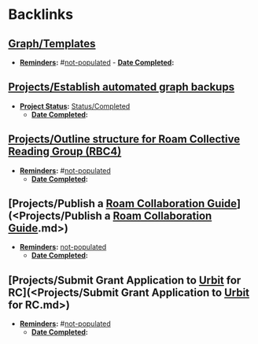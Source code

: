 
# Backlinks
## [Graph/Templates](<Graph/Templates.md>)
- **[Reminders](<Reminders.md>):** #[not-populated](<not-populated.md>) 
                - **[Date Completed](<Date Completed.md>):**

## [Projects/Establish automated graph backups](<Projects/Establish automated graph backups.md>)
- **[Project Status](<Project Status.md>):** [Status/Completed](<Status/Completed.md>)
    - **[Date Completed](<Date Completed.md>):**

## [Projects/Outline structure for Roam Collective Reading Group (RBC4)](<Projects/Outline structure for Roam Collective Reading Group (RBC4).md>)
- **[Reminders](<Reminders.md>):** #[not-populated](<not-populated.md>) 
    - **[Date Completed](<Date Completed.md>):**

## [Projects/Publish a [Roam Collaboration Guide](<Roam Collaboration Guide.md>)](<Projects/Publish a [Roam Collaboration Guide](<Roam Collaboration Guide.md>).md>)
- **[Reminders](<Reminders.md>):** [not-populated](<not-populated.md>)
    - **[Date Completed](<Date Completed.md>):**

## [Projects/Submit Grant Application to [Urbit](<Urbit.md>) for RC](<Projects/Submit Grant Application to [Urbit](<Urbit.md>) for RC.md>)
- **[Reminders](<Reminders.md>):** #[not-populated](<not-populated.md>) 
    - **[Date Completed](<Date Completed.md>):**

